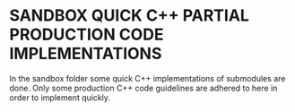 # SANDBOX QUICK C++ PARTIAL PRODUCTION CODE IMPLEMENTATIONS
In the sandbox folder some quick C++ implementations of submodules are done. Only some production C++ code guidelines are adhered to here 
in order to implement quickly.
